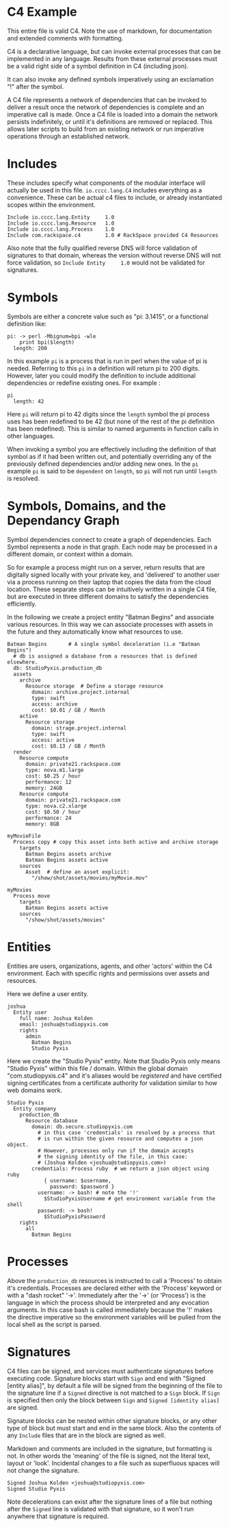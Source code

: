 # C4 Example

This entire file is valid C4.  Note the use of markdown, for documentation and extended comments with formatting.

C4 is a declarative language, but can invoke external processes that can be implemented in any language.  Results from these external processes must be a valid right side of a symbol definition in C4 (including json).

It can also invoke any defined symbols imperatively using an exclamation "!" after the symbol.

A C4 file represents a network of dependencies that can be invoked to deliver a result once the network of dependencies is complete and an imperative call is made.  Once a C4 file is loaded into a domain the network persists indefinitely, or until it's definitions are removed or replaced. This allows later scripts to build from an existing network or run imperative operations through an established network.

# Includes

These includes specify what components of the modular interface will actually be used in this file. `io.cccc.lang.C4` includes everything as a convenience.  These can be actual c4 files to include, or already instantiated scopes within the environment. 
    
    Include io.cccc.lang.Entity     1.0
    Include io.cccc.lang.Resource   1.0
    Include io.cccc.lang.Process    1.0
    Include com.rackspace.c4        1.0 # RackSpace provided C4 Resources
    
Also note that the fully qualified reverse DNS will force validation of signatures to that domain, whereas the version without reverse DNS will not force validation, so `Include Entity     1.0` would not be validated for signatures.

# Symbols

Symbols are either a concrete value such as "pi: 3.1415", or a functional definition like:
    
    pi: -> perl -Mbignum=bpi -wle
        print bpi($length)
      length: 200

In this example `pi` is a process that is run in perl when the value of pi is needed.  Referring to this `pi` in a definition will return pi to 200 digits.  However, later you could modify the definition to include additional dependencies or redefine existing ones.  For example :

    pi
      length: 42

Here `pi` will return pi to 42 digits since the `length` symbol the pi process uses has been redefined to be 42 (but none of the rest of the pi definition has been redefined).  This is similar to named arguments in function calls in other languages.

When invoking a symbol you are effectively including the definition of that symbol as if it had been written out, and potentially overriding any of the previously defined dependencies and/or adding new ones.  In the `pi` example `pi` is said to be `dependent` on `length`, so `pi` will not run until `length` is resolved.

# Symbols, Domains, and the Dependancy Graph

Symbol dependencies connect to create a graph of dependencies. Each Symbol represents a node in that graph. Each node may be processed in a different domain, or context within a domain.

So for example a process might run on a server, return results that are digitally signed locally with your private key, and 'delivered' to another user via a process running on their laptop that copies the data from the cloud location.  These separate steps can be intuitively written in a single C4 file, but are executed in three different domains to satisfy the dependencies efficiently.

In the following we create a project entity "Batman Begins" and associate various resources.  In this way we can associate processes with assets in the future and they automatically know what resources to use.

    Batman Begins       # A single symbol deceleration (i.e "Batman Begins")
      # db is assigned a database from a resources that is defined elsewhere.
      db: StudioPyxis.production_db
      assets
        archive
          Resource storage  # Define a storage resource
            domain: archive.project.internal
            type: swift
            access: archive
            cost: $0.01 / GB / Month 
        active
          Resource storage
            domain: strage.project.internal
            type: swift
            access: active
            cost: $0.13 / GB / Month
      render
        Resource compute  
          domain: private21.rackspace.com
          type: nova.m1.large
          cost: $0.25 / hour
          performance: 12
          memory: 24GB
        Resource compute
          domain: private21.rackspace.com
          type: nova.c2.xlarge
          cost: $0.50 / hour
          performance: 24
          memory: 8GB

    myMovieFile
      Process copy # copy this asset into both active and archive storage
        targets
          Batman Begins assets archive
          Batman Begins assets active
        sources
          Asset  # define an asset explicit: 
            "/show/shot/assets/movies/myMovie.mov"

    myMovies
      Process move
        targets
          Batman Begins assets active
        sources
          "/show/shot/assets/movies"

# Entities

Entities are users, organizations, agents, and other 'actors' within the C4 environment. Each with specific rights and permissions over assets and resources.

Here we define a user entity.

    joshua
      Entity user
        full name: Joshua Kolden
        email: joshua@studiopyxis.com
        rights
          admin
            Batman Begins
            Studio Pyxis

Here we create the "Studio Pyxis" entity.  Note that Studio Pyxis only means "Studio Pyxis" within this file / domain.  Within the global domain "com.studiopyxis.c4" and it's aliases would be _registered_ and have certified signing certificates from a certificate authority for validation similar to how web domains work.

    Studio Pyxis
      Entity company
        production_db
          Resource database
            domain: db.secure.studiopyxis.com
              # in this case 'credentials' is resolved by a process that
              # is run within the given resource and computes a json object.
              # However, processes only run if the domain accepts
              # the signing identity of the file, in this case:
              # (Joshua Kolden <joshua@studiopyxis.com>)
            credentials: Process ruby  # we return a json object using ruby
                { username: $username,
                  password: $password }
              username: -> bash! # note the '!' 
                $StudioPyxisUsername # get environment variable from the shell
              password: -> bash! 
                $StudioPyxisPassword
        rights
          all
            Batman Begins

# Processes 

Above the `production_db` resources is instructed to call a 'Process' to obtain it's credentials. Processes are declared either with the 'Process' keyword or with a "dash rocket" '->'. Immediately after the '->' (or 'Process') is the language in which the process should be interpreted and any evocation arguments.  In this case bash is called immediately because the '!' makes the directive imperative so the environment variables will be pulled from the local shell as the script is parsed.

# Signatures

C4 files can be signed, and services must authenticate signatures before executing code.  Signature blocks start with `Sign` and end with "Signed [entity alias]", by default a file will be signed from the beginning of the file to the signature line if a `Signed` directive is not matched to a `Sign` block.  If `Sign` is specified then only the block between `Sign` and `Signed [identity alias]` are signed.

Signature blocks can be nested within other signature blocks, or any other type of block but must start and end in the same block.  Also the contents of any `Include` files that are in the block are signed as well.

Markdown and comments are included in the signature, but formatting is not.  In other words the 'meaning' of the file is signed, not the literal text, layout or 'look'. Incidental changes to a file such as superfluous spaces will not change the signature.

    Signed Joshua Kolden <joshua@studiopyxis.com>
    Signed Studio Pyxis
    
Note decelerations can exist after the signature lines of a file but nothing after the `Signed` line is validated with that signature, so it won't run anywhere that signature is required.
